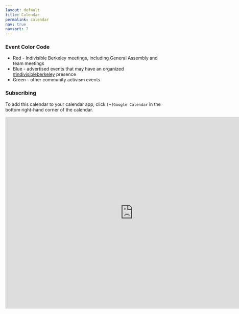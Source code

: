 ```yaml
---
layout: default
title: Calendar
permalink: calendar
nav: true
navsort: 7
---
```


### Event Color Code

+ Red - Indivisible Berkeley meetings, including General Assembly and team meetings
+ Blue - advertised events that may have an organized [#indivisibleberkeley](https://twitter.com/hashtag/indivisibleberkeley) presence
+ Green - other community activism events

### Subscribing

To add this calendar to your calendar app, click `[+]Google Calendar` in the bottom right-hand corner of the calendar.

<iframe 
src="https://calendar.google.com/calendar/embed?mode=WEEK&amp;showTitle=0&amp;showPrint=0&amp;height=600&amp;wkst=2&amp;bgcolor=%23FFFFFF&amp;src=jason%40indivisibleberkeley.org&amp;color=%23711616&amp;src=indivisibleberkeley.org_57drdgjr7os30mmjh46274gptg%40group.calendar.google.com&amp;color=%232952A3&amp;src=indivisibleberkeley.org_6ucrqhec58ivt2lod50revs3r4%40group.calendar.google.com&amp;color=%230D7813&amp;ctz=America/Los_Angeles"
	style="border-width:0" width="800" height="600" frameborder="0" scrolling="no">
	</iframe>

